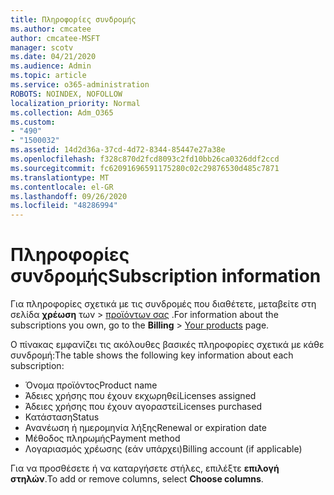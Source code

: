 ```yaml
---
title: Πληροφορίες συνδρομής
ms.author: cmcatee
author: cmcatee-MSFT
manager: scotv
ms.date: 04/21/2020
ms.audience: Admin
ms.topic: article
ms.service: o365-administration
ROBOTS: NOINDEX, NOFOLLOW
localization_priority: Normal
ms.collection: Adm_O365
ms.custom:
- "490"
- "1500032"
ms.assetid: 14d2d36a-37cd-4d72-8344-85447e27a38e
ms.openlocfilehash: f328c870d2fcd8093c2fd10bb26ca0326ddf2ccd
ms.sourcegitcommit: fc62091696591175280c02c29876530d485c7871
ms.translationtype: MT
ms.contentlocale: el-GR
ms.lasthandoff: 09/26/2020
ms.locfileid: "48286994"
---
```

# <a name="subscription-information"></a><span data-ttu-id="00475-102">Πληροφορίες συνδρομής</span><span class="sxs-lookup"><span data-stu-id="00475-102">Subscription information</span></span>

<span data-ttu-id="00475-103">Για πληροφορίες σχετικά με τις συνδρομές που διαθέτετε, μεταβείτε στη σελίδα **χρέωση** των \> [προϊόντων σας](https://go.microsoft.com/fwlink/p/?linkid=842054) .</span><span class="sxs-lookup"><span data-stu-id="00475-103">For information about the subscriptions you own, go to the **Billing** \> [Your products](https://go.microsoft.com/fwlink/p/?linkid=842054) page.</span></span>
  
<span data-ttu-id="00475-104">Ο πίνακας εμφανίζει τις ακόλουθες βασικές πληροφορίες σχετικά με κάθε συνδρομή:</span><span class="sxs-lookup"><span data-stu-id="00475-104">The table shows the following key information about each subscription:</span></span>
  
- <span data-ttu-id="00475-105">Όνομα προϊόντος</span><span class="sxs-lookup"><span data-stu-id="00475-105">Product name</span></span>
- <span data-ttu-id="00475-106">Άδειες χρήσης που έχουν εκχωρηθεί</span><span class="sxs-lookup"><span data-stu-id="00475-106">Licenses assigned</span></span>
- <span data-ttu-id="00475-107">Άδειες χρήσης που έχουν αγοραστεί</span><span class="sxs-lookup"><span data-stu-id="00475-107">Licenses purchased</span></span>
- <span data-ttu-id="00475-108">Κατάσταση</span><span class="sxs-lookup"><span data-stu-id="00475-108">Status</span></span>
- <span data-ttu-id="00475-109">Ανανέωση ή ημερομηνία λήξης</span><span class="sxs-lookup"><span data-stu-id="00475-109">Renewal or expiration date</span></span>
- <span data-ttu-id="00475-110">Μέθοδος πληρωμής</span><span class="sxs-lookup"><span data-stu-id="00475-110">Payment method</span></span>
- <span data-ttu-id="00475-111">Λογαριασμός χρέωσης (εάν υπάρχει)</span><span class="sxs-lookup"><span data-stu-id="00475-111">Billing account (if applicable)</span></span>
 
<span data-ttu-id="00475-112">Για να προσθέσετε ή να καταργήσετε στήλες, επιλέξτε **επιλογή στηλών**.</span><span class="sxs-lookup"><span data-stu-id="00475-112">To add or remove columns, select **Choose columns**.</span></span>